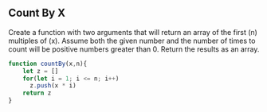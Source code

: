 ## Count By X

Create a function with two arguments that will return an array of the first (n) multiples of (x). Assume both the given number and the number of times to count will be positive numbers greater than 0. Return the results as an array.

```javascript
function countBy(x,n){
    let z = []
    for(let i = 1; i <= n; i++)
      z.push(x * i)
    return z
}
```
